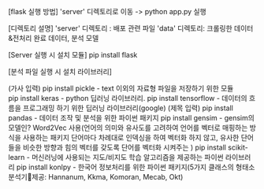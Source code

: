 [flask 실행 방법]
'server' 디렉토리로 이동 -> python app.py 실행

[디렉토리 설명]
'server' 디렉토리 : 배포 관련 파일
'data' 디렉토리: 크롤링한 데이터&전처리 완료 데이터, 분석 모델


[Server 실행 시 설치 모듈]
pip install flask


[분석 파일 실행 시 설치 라이브러리]

(가사 입력)
pip install pickle      - text 이외의 자료형 파일을 저장하기 위한 모듈  
pip install keras       - python 딥러닝 라이브러리. 
pip install tensorflow  - 데이터의 흐름을 프로그래밍 하기 위한 딥러닝 라이브러리(google)
(제목 입력)
pip install pandas      - 데이터 조작 및 분석을 위한 파이썬 패키지
pip install gensim      - gensim의 모델인? Word2Vec 사용(언어의 의미와 유사도를 고려하여 언어를 벡터로 매핑하는 방식을 사용하는 패키지
단어마다 차례대로 인덱싱을 하여 벡터화 하지 않고, 유사한 단어들을 비슷한 방향과 힘의 벡터를 갖도록 단어를 벡터화 시켜주는
)
pip install scikit-learn     - 머신러닝에 사용되는 지도/비지도 학습 알고리즘을 제공하는 파이썬 라이브러리
pip install konlpy      - 한국어 정보처리를 위한 파이썬 패키지(5가지 클래스의 형태소 분석기제공: Hannanum, Kkma, Komoran, Mecab, Okt)

